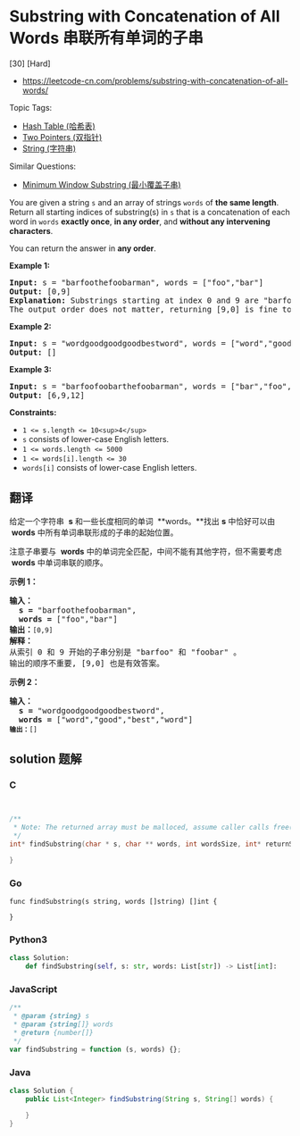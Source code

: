 # Substring with Concatenation of All Words 串联所有单词的子串

[30] [Hard]

- https://leetcode-cn.com/problems/substring-with-concatenation-of-all-words/

Topic Tags:

- [Hash Table (哈希表)](https://leetcode-cn.com/tag/hash-table/)
- [Two Pointers (双指针)](https://leetcode-cn.com/tag/two-pointers/)
- [String (字符串)](https://leetcode-cn.com/tag/string/)

Similar Questions:

- [Minimum Window Substring (最小覆盖子串)](https://leetcode-cn.com/problems/minimum-window-substring/)

You are given a string `s` and an array of strings `words` of **the same length**. Return all starting indices of substring(s) in `s` that is a concatenation of each word in `words` **exactly once**, **in any order**, and **without any intervening characters**.

You can return the answer in **any order**.

**Example 1:**

<pre><strong>Input:</strong> s = "barfoothefoobarman", words = ["foo","bar"]
<strong>Output:</strong> [0,9]
<strong>Explanation:</strong> Substrings starting at index 0 and 9 are "barfoo" and "foobar" respectively.
The output order does not matter, returning [9,0] is fine too.
</pre>

**Example 2:**

<pre><strong>Input:</strong> s = "wordgoodgoodgoodbestword", words = ["word","good","best","word"]
<strong>Output:</strong> []
</pre>

**Example 3:**

<pre><strong>Input:</strong> s = "barfoofoobarthefoobarman", words = ["bar","foo","the"]
<strong>Output:</strong> [6,9,12]
</pre>

**Constraints:**

- `1 <= s.length <= 10<sup>4</sup>`
- `s` consists of lower-case English letters.
- `1 <= words.length <= 5000`
- `1 <= words[i].length <= 30`
- `words[i]` consists of lower-case English letters.

## 翻译

给定一个字符串  **s** 和一些长度相同的单词  **words。**找出 **s** 中恰好可以由  **words** 中所有单词串联形成的子串的起始位置。

注意子串要与  **words** 中的单词完全匹配，中间不能有其他字符，但不需要考虑  **words** 中单词串联的顺序。

**示例 1：**

<pre><strong>输入：
  s =</strong> "barfoothefoobarman",
<strong>  words = </strong>["foo","bar"]
<strong>输出：</strong><code>[0,9]</code>
<strong>解释：</strong>
从索引 0 和 9 开始的子串分别是 "barfoo" 和 "foobar" 。
输出的顺序不重要, [9,0] 也是有效答案。
</pre>

**示例 2：**

<pre><strong>输入：
  s =</strong> "wordgoodgoodgoodbestword",
<strong>  words = </strong>["word","good","best","word"]
<code><strong>输出：</strong>[]</code>
</pre>

## solution 题解

### C

```c


/**
 * Note: The returned array must be malloced, assume caller calls free().
 */
int* findSubstring(char * s, char ** words, int wordsSize, int* returnSize){

}
```

### Go

```golang
func findSubstring(s string, words []string) []int {

}
```

### Python3

```python
class Solution:
    def findSubstring(self, s: str, words: List[str]) -> List[int]:
```

### JavaScript

```javascript
/**
 * @param {string} s
 * @param {string[]} words
 * @return {number[]}
 */
var findSubstring = function (s, words) {};
```

### Java

```java
class Solution {
    public List<Integer> findSubstring(String s, String[] words) {

    }
}
```
